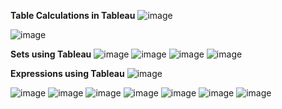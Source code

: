 **Table Calculations in Tableau**
![image](https://github.com/princit/Data_Analysis_and_Bussiness_Intelligence/assets/29123911/e10efbf2-7bc9-4a82-809f-d86762c12274)

![image](https://github.com/princit/Data_Analysis_and_Bussiness_Intelligence/assets/29123911/f0a09154-70c7-4425-8648-1c7a637401bb)

**Sets using Tableau**
![image](https://github.com/princit/Data_Analysis_and_Bussiness_Intelligence/assets/29123911/6309d840-c299-4d9a-9b92-677bc01d12b9)
![image](https://github.com/princit/Data_Analysis_and_Bussiness_Intelligence/assets/29123911/87c1c078-358d-45f5-b796-3b3c935f0b5b)
![image](https://github.com/princit/Data_Analysis_and_Bussiness_Intelligence/assets/29123911/f051c07d-2c00-4f57-b552-afe9f7032b06)
![image](https://github.com/princit/Data_Analysis_and_Bussiness_Intelligence/assets/29123911/8a3af946-561c-4a77-abab-a6bc964d530a)

**Expressions using Tableau**
![image](https://github.com/princit/Data_Analysis_and_Bussiness_Intelligence/assets/29123911/ecfc0dc3-85f2-4b62-82d3-96c2b10b27b7)

 ![image](https://github.com/princit/Data_Analysis_and_Bussiness_Intelligence/assets/29123911/faab0a33-fab7-47a8-b9af-cfee9482cc54)
![image](https://github.com/princit/Data_Analysis_and_Bussiness_Intelligence/assets/29123911/a66a88f7-1467-46ba-b76c-10c6da8405ba)
![image](https://github.com/princit/Data_Analysis_and_Bussiness_Intelligence/assets/29123911/2aafad00-d4ae-4f7f-94a8-4fb81f971a91)
![image](https://github.com/princit/Data_Analysis_and_Bussiness_Intelligence/assets/29123911/a3d2a13f-f040-4acf-8991-96986e69f60a)
![image](https://github.com/princit/Data_Analysis_and_Bussiness_Intelligence/assets/29123911/9dfd9b0f-5a95-4904-965a-80a8dbf490bb)
![image](https://github.com/princit/Data_Analysis_and_Bussiness_Intelligence/assets/29123911/dc0ce446-04c6-4fc0-a255-5f8a5d7a6cca)
![image](https://github.com/princit/Data_Analysis_and_Bussiness_Intelligence/assets/29123911/61768720-ecef-4c9c-9e0c-1f2952cf5128)

